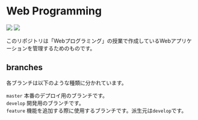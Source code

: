 # Web Programming
<img src="https://img.shields.io/badge/Typescript-4.0.3-007acc.svg?logo=typescript&style=flat-square"> <img src="https://img.shields.io/badge/React-17.0.1-61DAFB.svg?logo=react&style=flat-square">

このリポジトリは「Webプログラミング」の授業で作成しているWebアプリケーションを管理するためのものです。

## branches
各ブランチは以下のような種類に分かれています。

`master` 本番のデプロイ用のブランチです。<br>
`develop` 開発用のブランチです。<br>
`feature` 機能を追加する際に使用するブランチです。派生元は`develop`です。
